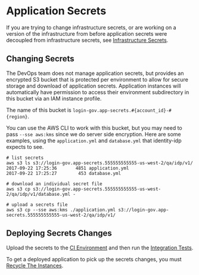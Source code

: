 # Application Secrets

If you are trying to change infrastructure secrets, or are working on a version
of the infrastructure from before application secrets were decoupled from
infrastructure secrets, see [Infrastructure Secrets](infrastructure-secrets.md).

## Changing Secrets

The DevOps team does not manage application secrets, but provides an encrypted
S3 bucket that is protected per environment to allow for secure storage and
download of application secrets.  Application instances will automatically have
permission to access their environment subdirectory in this bucket via an IAM
instance profile.

The name of this bucket is `login-gov.app-secrets.#{account_id}-#{region}`.

You can use the AWS CLI to work with this bucket, but you may need to pass
`--sse aws:kms` since we do server side encryption.  Here are some examples,
using the `application.yml` and `database.yml` that identity-idp expects to
see.

```
# list secrets
aws s3 ls s3://login-gov.app-secrets.555555555555-us-west-2/qa/idp/v1/
2017-09-22 17:25:36       4851 application.yml
2017-09-22 17:25:27        453 database.yml

# download an individual secret file
aws s3 cp s3://login-gov.app-secrets.555555555555-us-west-2/qa/idp/v1/database.yml -

# upload a secrets file
aws s3 cp --sse aws:kms ./application.yml s3://login-gov.app-secrets.555555555555-us-west-2/qa/idp/v1/
```

## Deploying Secrets Changes

Upload the secrets to the [CI Environment](../testing/ci-vpc.md) and then run
the [Integration Tests](../testing/application.md).

To get a deployed application to pick up the secrets changes, you must [Recycle
The Instances](recycling-instances.md).
